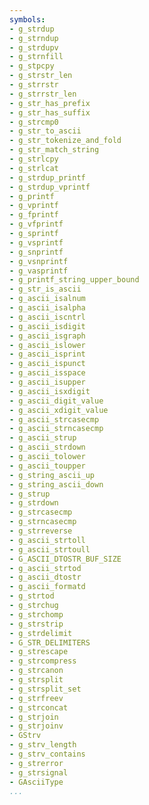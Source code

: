 ```yaml
---
symbols:
- g_strdup
- g_strndup
- g_strdupv
- g_strnfill
- g_stpcpy
- g_strstr_len
- g_strrstr
- g_strrstr_len
- g_str_has_prefix
- g_str_has_suffix
- g_strcmp0
- g_str_to_ascii
- g_str_tokenize_and_fold
- g_str_match_string
- g_strlcpy
- g_strlcat
- g_strdup_printf
- g_strdup_vprintf
- g_printf
- g_vprintf
- g_fprintf
- g_vfprintf
- g_sprintf
- g_vsprintf
- g_snprintf
- g_vsnprintf
- g_vasprintf
- g_printf_string_upper_bound
- g_str_is_ascii
- g_ascii_isalnum
- g_ascii_isalpha
- g_ascii_iscntrl
- g_ascii_isdigit
- g_ascii_isgraph
- g_ascii_islower
- g_ascii_isprint
- g_ascii_ispunct
- g_ascii_isspace
- g_ascii_isupper
- g_ascii_isxdigit
- g_ascii_digit_value
- g_ascii_xdigit_value
- g_ascii_strcasecmp
- g_ascii_strncasecmp
- g_ascii_strup
- g_ascii_strdown
- g_ascii_tolower
- g_ascii_toupper
- g_string_ascii_up
- g_string_ascii_down
- g_strup
- g_strdown
- g_strcasecmp
- g_strncasecmp
- g_strreverse
- g_ascii_strtoll
- g_ascii_strtoull
- G_ASCII_DTOSTR_BUF_SIZE
- g_ascii_strtod
- g_ascii_dtostr
- g_ascii_formatd
- g_strtod
- g_strchug
- g_strchomp
- g_strstrip
- g_strdelimit
- G_STR_DELIMITERS
- g_strescape
- g_strcompress
- g_strcanon
- g_strsplit
- g_strsplit_set
- g_strfreev
- g_strconcat
- g_strjoin
- g_strjoinv
- GStrv
- g_strv_length
- g_strv_contains
- g_strerror
- g_strsignal
- GAsciiType
...
```


